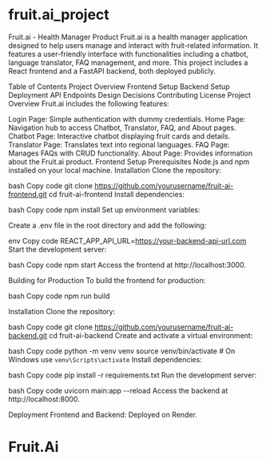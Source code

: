 # fruit.ai_project

Fruit.ai - Health Manager Product
Fruit.ai is a health manager application designed to help users manage and interact with fruit-related information. It features a user-friendly interface with functionalities including a chatbot, language translator, FAQ management, and more. This project includes a React frontend and a FastAPI backend, both deployed publicly.

Table of Contents
Project Overview
Frontend Setup
Backend Setup
Deployment
API Endpoints
Design Decisions
Contributing
License
Project Overview
Fruit.ai includes the following features:

Login Page: Simple authentication with dummy credentials.
Home Page: Navigation hub to access Chatbot, Translator, FAQ, and About pages.
Chatbot Page: Interactive chatbot displaying fruit cards and details.
Translator Page: Translates text into regional languages.
FAQ Page: Manages FAQs with CRUD functionality.
About Page: Provides information about the Fruit.ai product.
Frontend Setup
Prerequisites
Node.js and npm installed on your local machine.
Installation
Clone the repository:

bash
Copy code
git clone https://github.com/yourusername/fruit-ai-frontend.git
cd fruit-ai-frontend
Install dependencies:

bash
Copy code
npm install
Set up environment variables:

Create a .env file in the root directory and add the following:

env
Copy code
REACT_APP_API_URL=https://your-backend-api-url.com
Start the development server:

bash
Copy code
npm start
Access the frontend at http://localhost:3000.

Building for Production
To build the frontend for production:

bash
Copy code
npm run build

Installation
Clone the repository:

bash
Copy code
git clone https://github.com/yourusername/fruit-ai-backend.git
cd fruit-ai-backend
Create and activate a virtual environment:

bash
Copy code
python -m venv venv
source venv/bin/activate  # On Windows use `venv\Scripts\activate`
Install dependencies:

bash
Copy code
pip install -r requirements.txt
Run the development server:

bash
Copy code
uvicorn main:app --reload
Access the backend at http://localhost:8000.

Deployment
Frontend and Backend:
Deployed on Render.
# Fruit.Ai
